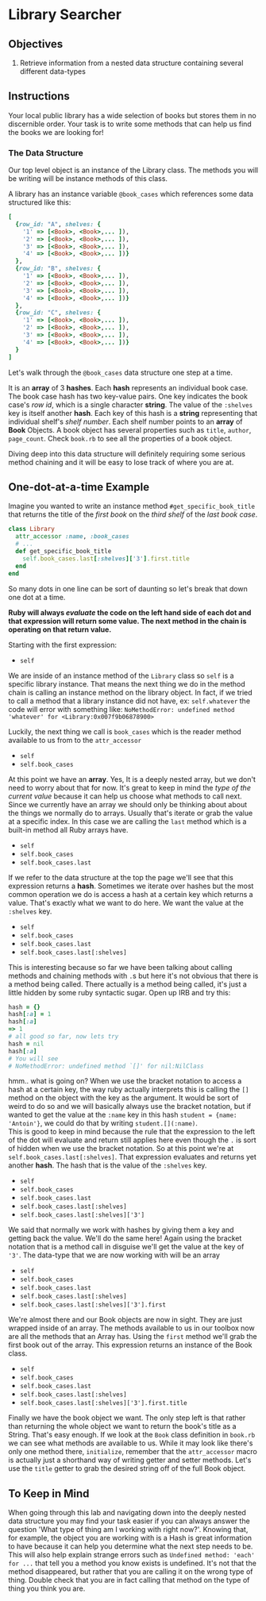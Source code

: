 # Library Searcher

## Objectives
1. Retrieve information from a nested data structure containing several different data-types

## Instructions

Your local public library has a wide selection of books but stores them in no discernible order. Your task is to write some methods that can help us find the books we are looking for!

### The Data Structure

Our top level object is an instance of the Library class.  The methods you will be writing will be instance methods of this class.

A library has an instance variable `@book_cases` which references some data structured like this:

```ruby
[
  {row_id: "A", shelves: {
    '1' => [<Book>, <Book>,... ]),
    '2' => [<Book>, <Book>,... ]),
    '3' => [<Book>, <Book>,... ]),
    '4' => [<Book>, <Book>,... ])}
  },
  {row_id: "B", shelves: {
    '1' => [<Book>, <Book>,... ]),
    '2' => [<Book>, <Book>,... ]),
    '3' => [<Book>, <Book>,... ]),
    '4' => [<Book>, <Book>,... ])}
  },
  {row_id: "C", shelves: {
    '1' => [<Book>, <Book>,... ]),
    '2' => [<Book>, <Book>,... ]),
    '3' => [<Book>, <Book>,... ]),
    '4' => [<Book>, <Book>,... ])}
  }
]
```

Let's walk through the `@book_cases` data structure one step at a time.

It is an **array** of 3 **hashes**. Each **hash** represents an individual book case. The book case hash has two key-value pairs. One key indicates the book case's *row id*, which is a single character **string**. The value of the `:shelves` key is itself another **hash**. Each key of this hash is a **string** representing that individual shelf's *shelf number*. Each shelf number points to an **array** of **Book** Objects.  A book object has several properties such as `title`, `author`, `page_count`.  Check `book.rb` to see all the properties of a book object.

Diving deep into this data structure will definitely requiring some serious method chaining and it will be easy to lose track of where you are at.

## One-dot-at-a-time Example

Imagine you wanted to write an instance method `#get_specific_book_title` that returns the title of the *first book* on the *third shelf* of the *last book case*.

```ruby
class Library
  attr_accessor :name, :book_cases
  # ...
  def get_specific_book_title
    self.book_cases.last[:shelves]['3'].first.title
  end
end
```

So many dots in one line can be sort of daunting so let's break that down one dot at a time.

**Ruby will always *evaluate* the code on the left hand side of each dot and that expression will return some value. The next method in the chain is operating on that return value.**

Starting with the first expression:

- `self`

We are inside of an instance method of the `Library` class so `self` is a specific library instance. That means the next thing we do in the method chain is calling an instance method on the library object. In fact, if we tried to call a method that a library instance did not have, ex: `self.whatever` the code will error with something like: `NoMethodError: undefined method 'whatever' for <Library:0x007f9b06878900>`

Luckily, the next thing we call is `book_cases` which is the reader method available to us from to the `attr_accessor`

- `self`
- `self.book_cases`

At this point we have an **array**. Yes, It is a deeply nested array, but we don't need to worry about that for now. It's great to keep in mind the *type of the current value* because it can help us choose what methods to call next. Since we currently have an array we should only be thinking about about the things we normally do to arrays. Usually that's iterate or grab the value at a specific index. In this case we are calling the `last` method which is a built-in method all Ruby arrays have.

- `self`
- `self.book_cases`
- `self.book_cases.last`

If we refer to the data structure at the top the page we'll see that this expression returns a **hash**. Sometimes we iterate over hashes but the most common operation we do is access a hash at a certain key which returns a value. That's exactly what we want to do here. We want the value at the `:shelves` key.

- `self`
- `self.book_cases`
- `self.book_cases.last`
- `self.book_cases.last[:shelves]`

This is interesting because so far we have been talking about calling methods and chaining methods with `.`s but here it's not obvious that there is a method being called. There actually is a method being called, it's just a little hidden by some ruby syntactic sugar.  Open up IRB and try this:
```ruby
hash = {}
hash[:a] = 1
hash[:a]
=> 1
# all good so far, now lets try
hash = nil
hash[:a]
# You will see
# NoMethodError: undefined method `[]' for nil:NilClass
```
hmm.. what is going on? When we use the bracket notation to access a hash at a certain key, the way ruby actually interprets this is calling the `[]` method on the object with the key as the argument. It would be sort of weird to do so and we will basically always use the bracket notation, but if wanted to get the value at the `:name` key in this hash `student = {name: 'Antoin'}`, we could do that by writing `student.[](:name)`.  
This is good to keep in mind because the rule that the expression to the left of the dot will evaluate and return still applies here even though the `.` is sort of hidden when we use the bracket notation.
So at this point we're at `self.book_cases.last[:shelves]`. That expression evaluates and returns yet another **hash**. The hash that is the value of the `:shelves` key.

- `self`
- `self.book_cases`
- `self.book_cases.last`
- `self.book_cases.last[:shelves]`
- `self.book_cases.last[:shelves]['3']`

We said that normally we work with hashes by giving them a key and getting back the value. We'll do the same here! Again using the bracket notation that is a method call in disguise we'll get the value at the key of `'3'`. The data-type that we are now working with will be an array

- `self`
- `self.book_cases`
- `self.book_cases.last`
- `self.book_cases.last[:shelves]`
- `self.book_cases.last[:shelves]['3'].first`

We're almost there and our Book objects are now in sight. They are just wrapped inside of an array. The methods available to us in our toolbox now are all the methods that an Array has. Using the `first` method we'll grab the first book out of the array. This expression returns an instance of the Book class.

- `self`
- `self.book_cases`
- `self.book_cases.last`
- `self.book_cases.last[:shelves]`
- `self.book_cases.last[:shelves]['3'].first.title`

Finally we have the book object we want.  The only step left is that rather than returning the whole object we want to return the book's title as a String.  That's easy enough. If we look at the `Book` class definition in `book.rb` we can see what methods are available to us.  While it may look like there's only one method there, `initialize`, remember that the `attr_accessor` macro is actually just a shorthand way of writing getter and setter methods.  Let's use the `title` getter to grab the desired string off of the full Book object.

## To Keep in Mind
When going through this lab and navigating down into the deeply nested data structure you may find your task easier if you can always answer the question 'What type of thing am I working with right now?'.
Knowing that, for example, the object you are working with is a Hash is great information to have because it can help you determine what the next step needs to be.  This will also help explain strange errors such as `Undefined method: 'each' for ...` that tell you a method you know exists is undefined.  It's not that the method disappeared, but rather that you are calling it on the wrong type of thing.  Double check that you are in fact calling that method on the type of thing you think you are.

